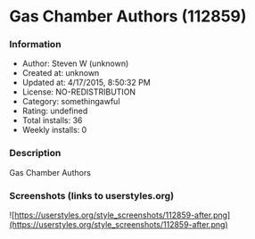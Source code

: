 # Gas Chamber Authors (112859)

### Information
- Author: Steven W (unknown)
- Created at: unknown
- Updated at: 4/17/2015, 8:50:32 PM
- License: NO-REDISTRIBUTION
- Category: somethingawful
- Rating: undefined
- Total installs: 36
- Weekly installs: 0


### Description
Gas Chamber Authors


### Screenshots (links to userstyles.org)
![https://userstyles.org/style_screenshots/112859-after.png](https://userstyles.org/style_screenshots/112859-after.png)


